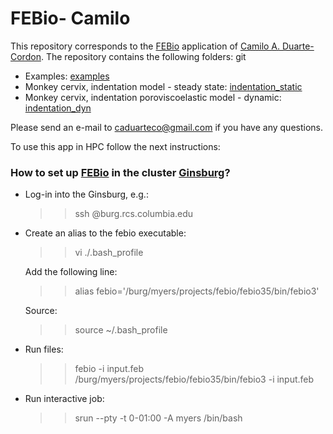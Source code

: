 FEBio- Camilo
===================

This repository corresponds to the [FEBio](https://febio.org/) application of [Camilo A. Duarte-Cordon](https://scholar.google.com/citations?user=d1GtGzgAAAAJ&hl=en). The repository contains the following folders:
git
* Examples: [examples](./examples)
* Monkey cervix, indentation model - steady state: [indentation_static](./monkey_cervix/indentation_static)
* Monkey cervix, indentation poroviscoelastic model - dynamic: [indentation_dyn](./monkey_cervix/Indentation_dyn)

Please send an e-mail to [caduarteco@gmail.com](mailto:caduarteco@gmail.com)  if you have any questions.

To use this app in HPC follow the next instructions:

### How to set up [FEBio](https://febio.org/) in the cluster [Ginsburg](https://confluence.columbia.edu/confluence/display/rcs/Ginsburg+HPC+Cluster+User+Documentation)? ###

* Log-in into the Ginsburg, e.g.:

  >> ssh <UNI>@burg.rcs.columbia.edu

* Create an alias to the febio executable:

  >> vi ./.bash_profile

  Add the following line:

  >> alias febio='/burg/myers/projects/febio/febio35/bin/febio3'

  Source:

  >> source ~/.bash_profile

* Run files:

  >>  febio -i input.feb
  >>  /burg/myers/projects/febio/febio35/bin/febio3 -i input.feb

* Run interactive job:

  >> srun --pty -t 0-01:00 -A myers /bin/bash
